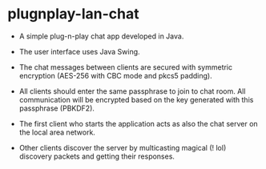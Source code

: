 # plugnplay-lan-chat

- A simple plug-n-play chat app developed in Java.

- The user interface uses Java Swing.

- The chat messages between clients are secured with symmetric encryption (AES-256 with CBC mode and pkcs5 padding).

- All clients should enter the same passphrase to join to chat room. All communication will be encrypted based on the key generated with this passphrase (PBKDF2).

- The first client who starts the application acts as also the chat server on the local area network.

- Other clients discover the server by multicasting magical (! lol) discovery packets and getting their responses.
